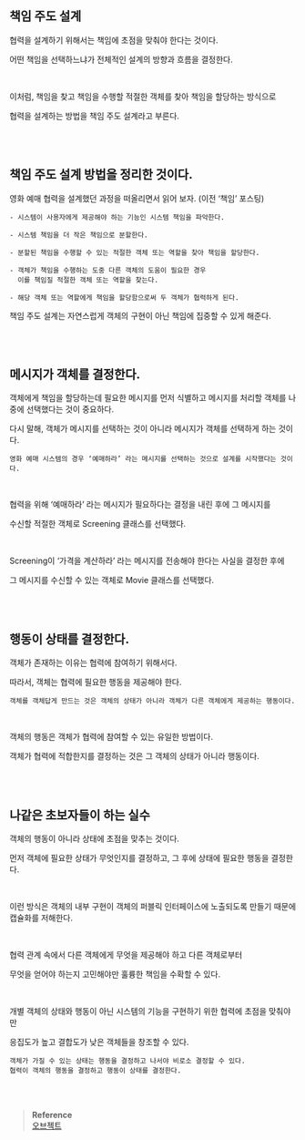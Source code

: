 ## 책임 주도 설계

협력을 설계하기 위해서는 책임에 초점을 맞춰야 한다는 것이다.

어떤 책임을 선택하느냐가 전체적인 설계의 방향과 흐름을 결정한다.

<br/>

이처럼, 책임을 찾고 책임을 수행할 적절한 객체를 찾아 책임을 할당하는 방식으로 

협력을 설계하는 방법을 책임 주도 설계라고 부른다.

<br/><br/>

## 책임 주도 설계 방법을 정리한 것이다.

영화 예매 협력을 설계했던 과정을 떠올리면서 읽어 보자. (이전 ‘책임’ 포스팅)

```
- 시스템이 사용자에게 제공해야 하는 기능인 시스템 책임을 파악한다.

- 시스템 책임을 더 작은 책임으로 분할한다.

- 분할된 책임을 수행할 수 있는 적절한 객체 또는 역할을 찾아 책임을 할당한다.

- 객체가 책임을 수행하는 도중 다른 객체의 도움이 필요한 경우 
  이를 책임질 적절한 객체 또는 역할을 찾는다.

- 해당 객체 또는 역할에게 책임을 할당함으로써 두 객체가 협력하게 된다.
```

책임 주도 설계는 자연스럽게 객체의 구현이 아닌 책임에 집중할 수 있게 해준다.

<br/><br/>

## 메시지가 객체를 결정한다.

객체에게 책임을 할당하는데 필요한 메시지를 먼저 식별하고 메시지를 처리할 객체를 나중에 선택했다는 것이 중요하다.

다시 말해, 객체가 메시지를 선택하는 것이 아니라 메시지가 객체를 선택하게 하는 것이다.

```
영화 예매 시스템의 경우 ‘예매하라’ 라는 메시지를 선택하는 것으로 설계를 시작했다는 것이다.
```

<br/>

협력을 위해 ‘예매하라’ 라는 메시지가 필요하다는 결정을 내린 후에 그 메시지를 

수신할 적절한 객체로 Screening 클래스를 선택했다.

<br/>

Screening이 ‘가격을 계산하라’ 라는 메시지를 전송해야 한다는 사실을 결정한 후에 

그 메시지를 수신할 수 있는 객체로 Movie 클래스를 선택했다.

<br/><br/>

## 행동이 상태를 결정한다.

객체가 존재하는 이유는 협력에 참여하기 위해서다.

따라서, 객체는 협력에 필요한 행동을 제공해야 한다.

```
객체를 객체답게 만드는 것은 객체의 상태가 아니라 객체가 다른 객체에게 제공하는 행동이다.
```

<br/>

객체의 행동은 객체가 협력에 참여할 수 있는 유일한 방법이다.

객체가 협력에 적합한지를 결정하는 것은 그 객체의 상태가 아니라 행동이다.

<br/><br/>

## 나같은 초보자들이 하는 실수

객체의 행동이 아니라 상태에 초점을 맞추는 것이다.

먼저 객체에 필요한 상태가 무엇인지를 결정하고, 그 후에 상태에 필요한 행동을 결정한다.

<br/>

이런 방식은 객체의 내부 구현이 객체의 퍼블릭 인터페이스에 노출되도록 만들기 때문에 캡슐화를 저해한다. 

<br/>

협력 관계 속에서 다른 객체에게 무엇을 제공해야 하고 다른 객체로부터 

무엇을 얻어야 하는지 
고민해야만 훌륭한 책임을 수확할 수 있다.

<br/>

개별 객체의 상태와 행동이 아닌 시스템의 기능을 구현하기 위한 협력에 초점을 맞춰야만 

응집도가 높고 결합도가 낮은 객체들을 창조할 수 있다.

```
객체가 가질 수 있는 상태는 행동을 결정하고 나서야 비로소 결정할 수 있다.
협력이 객체의 행동을 결정하고 행동이 상태를 결정한다.
```

<br/><br/>

>**Reference** 
> <br/> [오브젝트](http://www.yes24.com/Product/Goods/74219491)